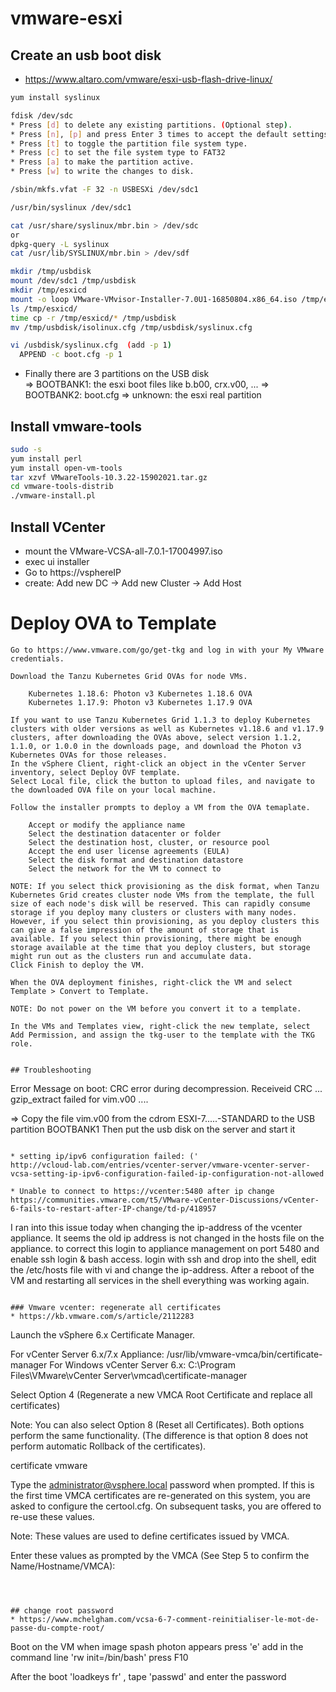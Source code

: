 # vmware-esxi

## Create an usb boot disk

* https://www.altaro.com/vmware/esxi-usb-flash-drive-linux/

```bash
yum install syslinux

fdisk /dev/sdc
* Press [d] to delete any existing partitions. (Optional step).
* Press [n], [p] and press Enter 3 times to accept the default settings. This step creates a primary partition for you.
* Press [t] to toggle the partition file system type.
* Press [c] to set the file system type to FAT32
* Press [a] to make the partition active.
* Press [w] to write the changes to disk.

/sbin/mkfs.vfat -F 32 -n USBESXi /dev/sdc1 

/usr/bin/syslinux /dev/sdc1

cat /usr/share/syslinux/mbr.bin > /dev/sdc
or
dpkg-query -L syslinux
cat /usr/lib/SYSLINUX/mbr.bin > /dev/sdf

mkdir /tmp/usbdisk
mount /dev/sdc1 /tmp/usbdisk
mkdir /tmp/esxicd
mount -o loop VMware-VMvisor-Installer-7.0U1-16850804.x86_64.iso /tmp/esxicd
ls /tmp/esxicd/
time cp -r /tmp/esxicd/* /tmp/usbdisk
mv /tmp/usbdisk/isolinux.cfg /tmp/usbdisk/syslinux.cfg

vi /usbdisk/syslinux.cfg  (add -p 1)
  APPEND -c boot.cfg -p 1    
```

* Finally there are 3 partitions on the USB disk  
  => BOOTBANK1: the esxi boot files like b.b00, crx.v00, ...
  => BOOTBANK2: boot.cfg
  => unknown: the esxi real partition

## Install vmware-tools

```bash
sudo -s
yum install perl
yum install open-vm-tools
tar xzvf VMwareTools-10.3.22-15902021.tar.gz
cd vmware-tools-distrib
./vmware-install.pl
```

## Install VCenter
* mount the VMware-VCSA-all-7.0.1-17004997.iso
* exec ui installer
* Go to https://vsphereIP
* create:  Add new DC -> Add new Cluster -> Add Host


# Deploy OVA to Template
```
Go to https://www.vmware.com/go/get-tkg and log in with your My VMware credentials.

Download the Tanzu Kubernetes Grid OVAs for node VMs.

    Kubernetes 1.18.6: Photon v3 Kubernetes 1.18.6 OVA
    Kubernetes 1.17.9: Photon v3 Kubernetes 1.17.9 OVA

If you want to use Tanzu Kubernetes Grid 1.1.3 to deploy Kubernetes clusters with older versions as well as Kubernetes v1.18.6 and v1.17.9 clusters, after downloading the OVAs above, select version 1.1.2, 1.1.0, or 1.0.0 in the downloads page, and download the Photon v3 Kubernetes OVAs for those releases.
In the vSphere Client, right-click an object in the vCenter Server inventory, select Deploy OVF template.
Select Local file, click the button to upload files, and navigate to the downloaded OVA file on your local machine.

Follow the installer prompts to deploy a VM from the OVA temaplate.

    Accept or modify the appliance name
    Select the destination datacenter or folder
    Select the destination host, cluster, or resource pool
    Accept the end user license agreements (EULA)
    Select the disk format and destination datastore
    Select the network for the VM to connect to

NOTE: If you select thick provisioning as the disk format, when Tanzu Kubernetes Grid creates cluster node VMs from the template, the full size of each node's disk will be reserved. This can rapidly consume storage if you deploy many clusters or clusters with many nodes. However, if you select thin provisioning, as you deploy clusters this can give a false impression of the amount of storage that is available. If you select thin provisioning, there might be enough storage available at the time that you deploy clusters, but storage might run out as the clusters run and accumulate data.
Click Finish to deploy the VM.

When the OVA deployment finishes, right-click the VM and select Template > Convert to Template.

NOTE: Do not power on the VM before you convert it to a template.

In the VMs and Templates view, right-click the new template, select Add Permission, and assign the tkg-user to the template with the TKG role.


## Troubleshooting
```
Error Message on boot:
CRC error during decompression. Receiveid CRC ... gzip_extract failed for vim.v00
....


=> Copy the file vim.v00 from the cdrom ESXI-7.....-STANDARD to the USB partition BOOTBANK1
Then put the usb disk on the server and start it


```

* setting ip/ipv6 configuration failed: ('
http://vcloud-lab.com/entries/vcenter-server/vmware-vcenter-server-vcsa-setting-ip-ipv6-configuration-failed-ip-configuration-not-allowed

* Unable to connect to https://vcenter:5480 after ip change
https://communities.vmware.com/t5/VMware-vCenter-Discussions/vCenter-6-fails-to-restart-after-IP-change/td-p/418957
```
I ran into this issue today when changing the ip-address of the vcenter appliance. It seems the old ip address is not changed in the hosts file on the appliance. to correct this login to appliance management on port 5480 and enable ssh login & bash access. login with ssh and drop into the shell, edit the /etc/hosts file with vi and change the ip-address. After a reboot of the VM and restarting all services in the shell everything was working again.
```

### Vmware vcenter: regenerate all certificates
* https://kb.vmware.com/s/article/2112283
```
Launch the vSphere 6.x Certificate Manager.

For vCenter Server 6.x/7.x Appliance: /usr/lib/vmware-vmca/bin/certificate-manager
For Windows vCenter Server 6.x: C:\Program Files\VMware\vCenter Server\vmcad\certificate-manager
 
Select Option 4 (Regenerate a new VMCA Root Certificate and replace all certificates)

Note: You can also select Option 8 (Reset all Certificates). Both options perform the same functionality. (The difference is that option 8 does not perform automatic Rollback of the certificates).

certificate vmware
 
Type the administrator@vsphere.local password when prompted.
If this is the first time VMCA certificates are re-generated on this system, you are asked to configure the certool.cfg. On subsequent tasks, you are offered to re-use these values.

Note: These values are used to define certificates issued by VMCA.

Enter these values as prompted by the VMCA (See Step 5 to confirm the Name/Hostname/VMCA):
```



## change root password
* https://www.mchelgham.com/vcsa-6-7-comment-reinitialiser-le-mot-de-passe-du-compte-root/
```
Boot on the VM when image spash photon appears press 'e' add in the command line 'rw init=/bin/bash' press F10

After the boot 'loadkeys fr' , tape 'passwd' and enter the password


```
